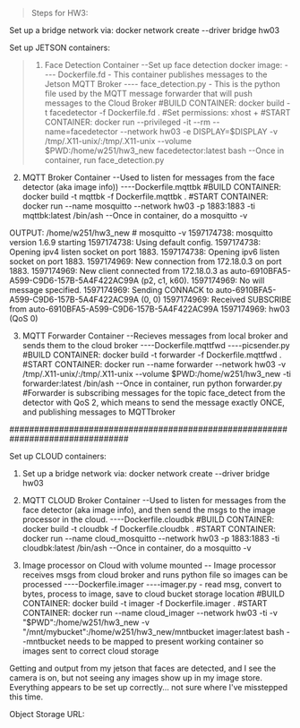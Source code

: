 > Steps for HW3:

Set up a bridge network via: docker network create --driver bridge hw03

Set up JETSON containers:
> 1. Face Detection Container
> --Set up face detection docker image:
>  ---- Dockerfile.fd - This container publishes messages to the Jetson MQTT Broker
>  ---- face_detection.py - This is the python file used by the MQTT message forwarder that will push messages to the Cloud Broker
> #BUILD CONTAINER: docker build -t facedetector -f Dockerfile.fd .
> #Set permissions: xhost +
> #START CONTAINER: docker run --privileged -it --rm --name=facedetector --network hw03 -e DISPLAY=$DISPLAY -v /tmp/.X11-unix/:/tmp/.X11-unix --volume $PWD:/home/w251/hw3_new facedetector:latest bash
>   --Once in container, run face_detection.py


2. MQTT Broker Container
  --Used to listen for messages from the face detector (aka image info))
  ----Dockerfile.mqttbk
#BUILD CONTAINER: docker build -t mqttbk -f Dockerfile.mqttbk .
#START CONTAINER: docker run --name mosquitto --network hw03 -p 1883:1883 -ti mqttbk:latest /bin/ash
  --Once in container, do a mosquitto -v 

OUTPUT:
/home/w251/hw3_new # mosquitto -v
1597174738: mosquitto version 1.6.9 starting
1597174738: Using default config.
1597174738: Opening ipv4 listen socket on port 1883.
1597174738: Opening ipv6 listen socket on port 1883.
1597174969: New connection from 172.18.0.3 on port 1883.
1597174969: New client connected from 172.18.0.3 as auto-6910BFA5-A599-C9D6-157B-5A4F422AC99A (p2, c1, k60).
1597174969: No will message specified.
1597174969: Sending CONNACK to auto-6910BFA5-A599-C9D6-157B-5A4F422AC99A (0, 0)
1597174969: Received SUBSCRIBE from auto-6910BFA5-A599-C9D6-157B-5A4F422AC99A
1597174969: 	hw03 (QoS 0)

3. MQTT Forwarder Container
--Recieves messages from local broker and sends them to the cloud broker
----Dockerfile.mqttfwd
----picsender.py
#BUILD CONTAINER: docker build -t forwarder -f Dockerfile.mqttfwd .
#START CONTAINER: docker run --name forwarder --network hw03 -v /tmp/.X11-unix/:/tmp/.X11-unix --volume $PWD:/home/w251/hw3_new -ti forwarder:latest /bin/ash
  --Once in container, run python forwarder.py
#Forwarder is subscribing messages for the topic face_detect from the detector with QoS 2, which means to send the message exactly ONCE, and publishing messages to MQTTbroker

################################################################################

Set up CLOUD containers:
1. Set up a bridge network via: docker network create --driver bridge hw03

2. MQTT CLOUD Broker Container
  --Used to listen for messages from the face detector (aka image info), and then send the msgs to the image processor in the cloud.
  ----Dockerfile.cloudbk
#BUILD CONTAINER: docker build -t cloudbk -f Dockerfile.cloudbk .
#START CONTAINER: docker run --name cloud_mosquitto --network hw03 -p 1883:1883 -ti cloudbk:latest /bin/ash
  --Once in container, do a mosquitto -v 

3. Image processor on Cloud with volume mounted
  -- Image processor receives msgs from cloud broker and runs python file so images can be processed
  ----Dockerfile.imager
  ----imager.py - read msg, convert to bytes, process to image, save to cloud bucket storage location
#BUILD CONTAINER: docker build -t imager -f Dockerfile.imager .
#START CONTAINER: docker run --name cloud_imager --network hw03 -ti -v "$PWD":/home/w251/hw3_new -v "/mnt/mybucket":/home/w251/hw3_new/mntbucket imager:latest bash
  --mntbucket needs to be mapped to present working container so images sent to correct cloud storage


Getting and output from my jetson that faces are detected, and I see the camera is on, but not seeing any images show up in my image store. Everything appears to be set up correctly... not sure where I've misstepped this time.


Object Storage URL: 
